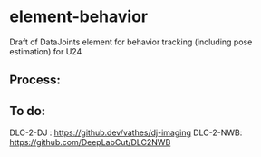# element-behavior
Draft of DataJoints element for behavior tracking (including pose estimation) for U24

## Process:

## To do:

DLC-2-DJ : https://github.dev/vathes/dj-imaging
DLC-2-NWB: https://github.com/DeepLabCut/DLC2NWB